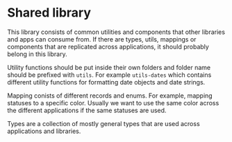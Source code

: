 # Shared library
This library consists of common utilities and components that other libraries and apps can consume from. If there are types, utils, mappings or components that are replicated across applications, it should probably belong in this library. 

Utility functions should be put inside their own folders and folder name should be prefixed with `utils`. For example `utils-dates` which contains different utility functions for formatting date objects and date strings.

Mapping conists of different records and enums. For example, mapping statuses to a specific color. Usually we want to use the same color across the different applications if the same statuses are used.

Types are a collection of mostly general types that are used across applications and libraries.
